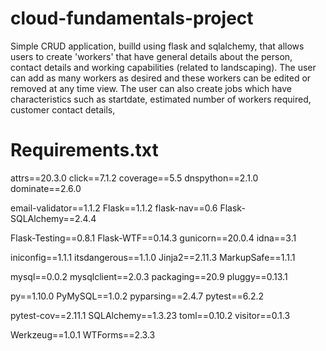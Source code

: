 # cloud-fundamentals-project

Simple CRUD application, builld using flask and sqlalchemy, that allows users to create 'workers' that have general details about the person, contact details and working capabilities (related to landscaping). The user can add as many workers as desired and these workers can be edited or removed at any time view. The user can also create jobs which have characteristics such as startdate, estimated number of workers required, customer contact details, 




# Requirements.txt
attrs==20.3.0        click==7.1.2        coverage==5.5       dnspython==2.1.0         dominate==2.6.0

email-validator==1.1.2     Flask==1.1.2      flask-nav==0.6       Flask-SQLAlchemy==2.4.4

Flask-Testing==0.8.1     Flask-WTF==0.14.3      gunicorn==20.0.4         idna==3.1

iniconfig==1.1.1         itsdangerous==1.1.0      Jinja2==2.11.3        MarkupSafe==1.1.1

mysql==0.0.2       mysqlclient==2.0.3        packaging==20.9        pluggy==0.13.1

py==1.10.0       PyMySQL==1.0.2       pyparsing==2.4.7      pytest==6.2.2

pytest-cov==2.11.1       SQLAlchemy==1.3.23       toml==0.10.2      visitor==0.1.3

Werkzeug==1.0.1       WTForms==2.3.3

 
